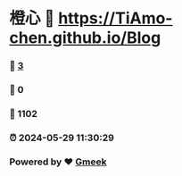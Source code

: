 # 橙心 :link: https://TiAmo-chen.github.io/Blog 
### :page_facing_up: [3](https://TiAmo-chen.github.io/Blog/tag.html) 
### :speech_balloon: 0 
### :hibiscus: 1102 
### :alarm_clock: 2024-05-29 11:30:29 
### Powered by :heart: [Gmeek](https://github.com/Meekdai/Gmeek)
